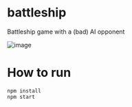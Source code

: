 # battleship
Battleship game with a (bad) AI opponent

![image](https://user-images.githubusercontent.com/9901298/121708267-b0ec7d00-cad7-11eb-9587-ab34f2e6d8af.png)

# How to run
```
npm install
npm start
```
